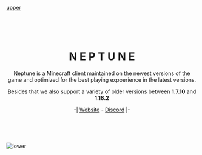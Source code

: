 [upper](https://github.com/NeptuneMC/.github/assets/78931002/832957e0-d96e-460d-b11c-b533970fac62)

<br>
<br>
<br>

<div align="center">
  <h1>N E P T U N E</h1>

  Neptune is a Minecraft client maintained on the newest versions of the game and
  optimized for the best playing expoerience in the latest versions.

  Besides that we also support a variety of older versions between **1.7.10** and **1.18.2**

  -|  <a href="">Website</a> - 
  <a href="https://discord.gg/v3t8fABVd5">Discord</a>  |-
</div>

<br>
<br>
<br>

![lower](https://github.com/NeptuneMC/.github/assets/78931002/cdb132c9-728b-43f8-9699-90b5fb59d3e3)
